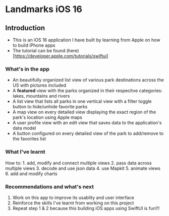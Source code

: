 #  Landmarks iOS 16
## Introduction
- This is an iOS 16 application I have built by learning from Apple on how to build iPhone apps 
- The tutorial can be found (here)[https://developer.apple.com/tutorials/swiftui]

### What's in the app
- An beautifully organized list view of various park destinations across the US with pictures included
- A __featured__ view with the parks organized in their respecitve categories: lakes, mountains and rivers
- A list view that lists all parks in one vertical view with a filter toggle button to hide/unhide favorite parks
- A map view on every detailed view displaying the exact region of the park's location using Apple maps
- A user profile view with an edit view that saves data to the application's data model
- A button configured on every detailed view of the park to add/remove to the favorites list  

### What I've learnt
How to:
    1. add, modify and connect multiple views
    2. pass data across multiple views
    3. decode and use json data
    4. use Mapkit
    5. animate views
    6. add and modify charts

### Recommendations and what's next
1. Work on this app to improve its usablity and user interface
2. Reinforce the skills I've learnt from working on this project
3. Repeat step 1 & 2 because this building iOS apps using SwiftUI is fun!!!

